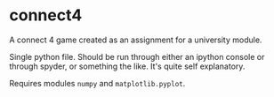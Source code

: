 # connect4
A connect 4 game created as an assignment for a university module.

Single python file. Should be run through either an ipython console or through spyder, or something the like. It's quite self explanatory.

Requires modules `numpy` and `matplotlib.pyplot`.
